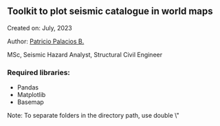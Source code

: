 ## Toolkit to plot seismic catalogue in world maps

Created on: July, 2023

Author: [Patricio Palacios B.](https://github.com/ppalacios92)

MSc, Seismic Hazard Analyst, Structural Civil Engineer

### Required libraries:

- Pandas
- Matplotlib
- Basemap

Note: To separate folders in the directory path, use double \\"
